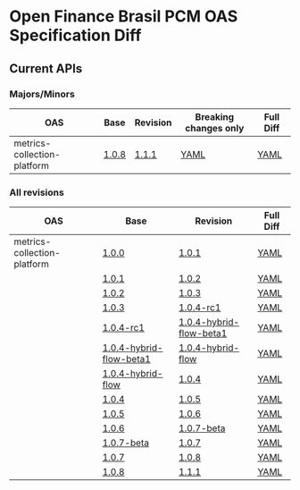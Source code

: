 ﻿# Open Finance Brasil PCM OAS Specification Diff

## Current APIs

### Majors/Minors

| OAS | Base | Revision | Breaking changes only | Full Diff |
| --- | --- | --- | --- | --- |
| metrics-collection-platform | [1.0.8](swagger-apis/metrics-collection-platform/1.0.8.yml) | [1.1.1](swagger-apis/metrics-collection-platform/1.1.1.yml) | [YAML](diffs/metrics-collection-platform/1.0.8_1.1.1-breaking-only.yml) | [YAML](diffs/metrics-collection-platform/1.0.8_1.1.1.yml) |

### All revisions

| OAS | Base | Revision | Full Diff |
| --- | --- | --- | --- |
| metrics-collection-platform | [1.0.0](swagger-apis/metrics-collection-platform/1.0.0.yml) | [1.0.1](swagger-apis/metrics-collection-platform/1.0.1.yml) | [YAML](diffs/metrics-collection-platform/1.0.0_1.0.1.yml) |
|  | [1.0.1](swagger-apis/metrics-collection-platform/1.0.1.yml) | [1.0.2](swagger-apis/metrics-collection-platform/1.0.2.yml) | [YAML](diffs/metrics-collection-platform/1.0.1_1.0.2.yml) |
|  | [1.0.2](swagger-apis/metrics-collection-platform/1.0.2.yml) | [1.0.3](swagger-apis/metrics-collection-platform/1.0.3.yml) | [YAML](diffs/metrics-collection-platform/1.0.2_1.0.3.yml) |
|  | [1.0.3](swagger-apis/metrics-collection-platform/1.0.3.yml) | [1.0.4-rc1](swagger-apis/metrics-collection-platform/1.0.4-rc1.yml) | [YAML](diffs/metrics-collection-platform/1.0.3_1.0.4-rc1.yml) |
|  | [1.0.4-rc1](swagger-apis/metrics-collection-platform/1.0.4-rc1.yml) | [1.0.4-hybrid-flow-beta1](swagger-apis/metrics-collection-platform/1.0.4-hybrid-flow-beta1.yml) | [YAML](diffs/metrics-collection-platform/1.0.4-rc1_1.0.4-hybrid-flow-beta1.yml) |
|  | [1.0.4-hybrid-flow-beta1](swagger-apis/metrics-collection-platform/1.0.4-hybrid-flow-beta1.yml) | [1.0.4-hybrid-flow](swagger-apis/metrics-collection-platform/1.0.4-hybrid-flow.yml) | [YAML](diffs/metrics-collection-platform/1.0.4-hybrid-flow-beta1_1.0.4-hybrid-flow.yml) |
|  | [1.0.4-hybrid-flow](swagger-apis/metrics-collection-platform/1.0.4-hybrid-flow.yml) | [1.0.4](swagger-apis/metrics-collection-platform/1.0.4.yml) | [YAML](diffs/metrics-collection-platform/1.0.4-hybrid-flow_1.0.4.yml) |
|  | [1.0.4](swagger-apis/metrics-collection-platform/1.0.4.yml) | [1.0.5](swagger-apis/metrics-collection-platform/1.0.5.yml) | [YAML](diffs/metrics-collection-platform/1.0.4_1.0.5.yml) |
|  | [1.0.5](swagger-apis/metrics-collection-platform/1.0.5.yml) | [1.0.6](swagger-apis/metrics-collection-platform/1.0.6.yml) | [YAML](diffs/metrics-collection-platform/1.0.5_1.0.6.yml) |
|  | [1.0.6](swagger-apis/metrics-collection-platform/1.0.6.yml) | [1.0.7-beta](swagger-apis/metrics-collection-platform/1.0.7-beta.yml) | [YAML](diffs/metrics-collection-platform/1.0.6_1.0.7-beta.yml) |
|  | [1.0.7-beta](swagger-apis/metrics-collection-platform/1.0.7-beta.yml) | [1.0.7](swagger-apis/metrics-collection-platform/1.0.7.yml) | [YAML](diffs/metrics-collection-platform/1.0.7-beta_1.0.7.yml) |
|  | [1.0.7](swagger-apis/metrics-collection-platform/1.0.7.yml) | [1.0.8](swagger-apis/metrics-collection-platform/1.0.8.yml) | [YAML](diffs/metrics-collection-platform/1.0.7_1.0.8.yml) |
|  | [1.0.8](swagger-apis/metrics-collection-platform/1.0.8.yml) | [1.1.1](swagger-apis/metrics-collection-platform/1.1.1.yml) | [YAML](diffs/metrics-collection-platform/1.0.8_1.1.1.yml) |
